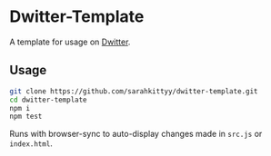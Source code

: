 # Dwitter-Template

A template for usage on [Dwitter](https://dwitter.net).

## Usage

```bash
git clone https://github.com/sarahkittyy/dwitter-template.git
cd dwitter-template
npm i
npm test
```

Runs with browser-sync to auto-display changes made in `src.js` or `index.html`.